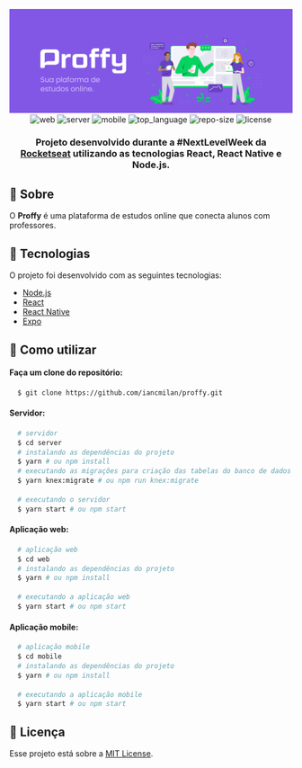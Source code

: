 <div align="center">

![Project Image](.github/proffy.png)
![web] ![server] ![mobile] ![top_language] ![repo-size] ![license]

### Projeto desenvolvido durante a #NextLevelWeek da [Rocketseat] utilizando as tecnologias **React**, **React Native** e **Node.js**.

</div>

## :bookmark: Sobre

O **Proffy** é uma plataforma de estudos online que conecta alunos com professores.

## :rocket: Tecnologias

O projeto foi desenvolvido com as seguintes tecnologias:

- [Node.js](https://nodejs.org/en/)
- [React](https://reactjs.org)
- [React Native](https://facebook.github.io/react-native/)
- [Expo](https://expo.io/)

## :wrench: Como utilizar

#### Faça um clone do repositório:

```sh
  $ git clone https://github.com/iancmilan/proffy.git
```

#### Servidor:

```sh
  # servidor
  $ cd server
  # instalando as dependências do projeto
  $ yarn # ou npm install
  # executando as migrações para criação das tabelas do banco de dados
  $ yarn knex:migrate # ou npm run knex:migrate

  # executando o servidor
  $ yarn start # ou npm start
```
#### Aplicação web:
```sh
  # aplicação web
  $ cd web
  # instalando as dependências do projeto
  $ yarn # ou npm install

  # executando a aplicação web
  $ yarn start # ou npm start
```
#### Aplicação mobile:
```sh
  # aplicação mobile
  $ cd mobile
  # instalando as dependências do projeto
  $ yarn # ou npm install

  # executando a aplicação mobile
  $ yarn start # ou npm start
```
## :memo: Licença

Esse projeto está sobre a [MIT License](LICENSE).

<!-- Links -->
[Rocketseat]: https://rocketseat.com.br/

<!-- Bagdes -->
[web]: https://img.shields.io/badge/web-React-63DAFA?style=flat-square
[server]: https://img.shields.io/badge/server-Node.js-brightgreen?style=flat-square
[mobile]: https://img.shields.io/badge/mobile-React%20Native-63DAFA?style=flat-square
[top_language]: https://img.shields.io/github/languages/top/iancmilan/proffy?style=flat-square
[license]: https://img.shields.io/github/license/iancmilan/proffy?style=flat-square
[repo-size]: https://img.shields.io/github/repo-size/iancmilan/proffy?style=flat-square
